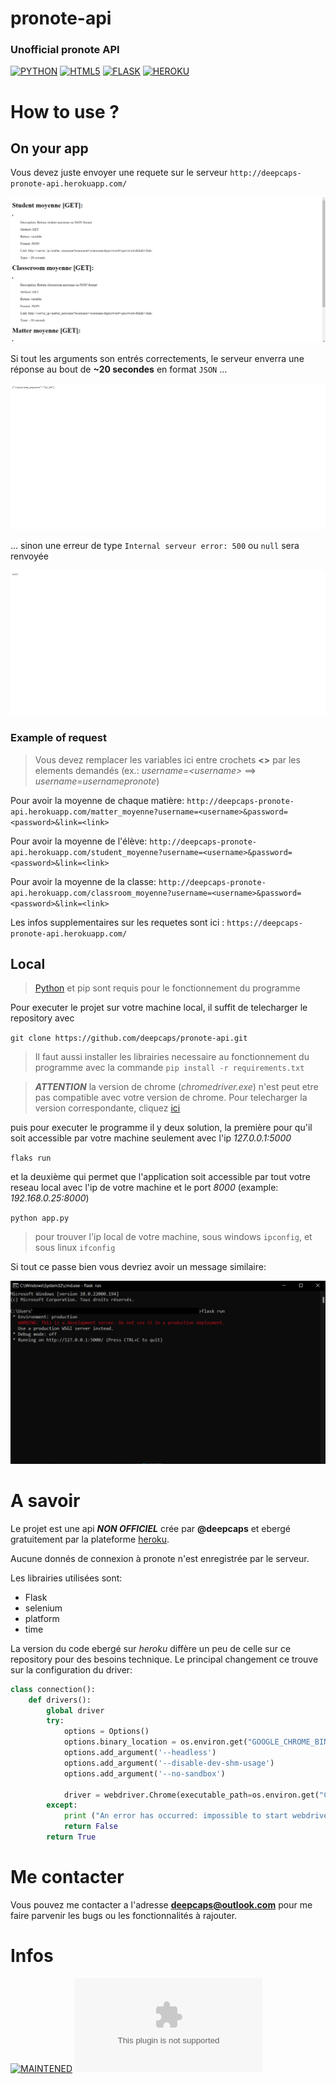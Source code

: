pronote-api
==========
### Unofficial pronote API
[![PYTHON](https://img.shields.io/badge/Python-3776AB?style=flat&logo=python&logoColor=white)](https://www.python.org/)
[![HTML5](https://img.shields.io/badge/HTML5-E34F26?style=flat&logo=html5&logoColor=white)](https://html.com/)
[![FLASK](https://img.shields.io/badge/Flask-000000?style=flat&logo=flask&logoColor=white)](https://flask.palletsprojects.com/)
[![HEROKU](https://img.shields.io/badge/Heroku-430098?style=flat&logo=heroku&logoColor=white)](https://heroku.com/)



# How to use ?

## On your app
Vous devez juste envoyer une requete sur le serveur `http://deepcaps-pronote-api.herokuapp.com/`

![mainhtml](./images/mainhtml.png)

Si tout les arguments son entrés correctements, le serveur enverra une réponse au bout de **~20 secondes** en format `JSON` ...

![json](./images/json.png)

... sinon une erreur de type `Internal serveur error: 500` ou `null` sera renvoyée

![500error](./images/500error.png)

### Example of request
> Vous devez remplacer les variables ici entre crochets **<>** par les elements demandés (ex.: *username=\<username\>* ==> *username=usernamepronote*)

Pour avoir la moyenne de chaque matière: `http://deepcaps-pronote-api.herokuapp.com/matter_moyenne?username=<username>&password=<password>&link=<link>`

Pour avoir la moyenne de l'élève: `http://deepcaps-pronote-api.herokuapp.com/student_moyenne?username=<username>&password=<password>&link=<link>`

Pour avoir la moyenne de la classe: `http://deepcaps-pronote-api.herokuapp.com/classroom_moyenne?username=<username>&password=<password>&link=<link>`

Les infos supplementaires sur les requetes sont ici : `https://deepcaps-pronote-api.herokuapp.com/`

## Local
> [Python](https://www.python.org/) et pip sont requis pour le fonctionnement du programme

Pour executer le projet sur votre machine local, il suffit de telecharger le repository avec

`git clone https://github.com/deepcaps/pronote-api.git`

> Il faut aussi installer les librairies necessaire au fonctionnement du programme avec la commande `pip install -r requirements.txt`

> ***ATTENTION*** la version de chrome (*chromedriver.exe*) n'est peut etre pas compatible avec votre version de chrome. Pour telecharger la version correspondante, cliquez [ici](https://chromedriver.chromium.org/downloads)

puis pour executer le programme il y deux solution, la première pour qu'il soit accessible par votre machine seulement avec l'ip *127.0.0.1:5000*

`flaks run`

et la deuxième qui permet que l'application soit accessible par tout votre reseau local avec l'ip de votre machine et le port *8000* (example: *192.168.0.25:8000*)

`python app.py`

> pour trouver l'ip local de votre machine, sous windows `ipconfig`, et sous linux `ifconfig`

Si tout ce passe bien vous devriez avoir un message similaire:

![FLASK](./images/flaskrun.png)


# A savoir
Le projet est une api ***NON OFFICIEL*** crée par **@deepcaps** et ebergé gratuitement par la plateforme [heroku](https://heroku.com/).

Aucune donnés de connexion à pronote n'est enregistrée par le serveur.

Les librairies utilisées sont:
- Flask
- selenium
- platform
- time

La version du code ebergé sur *heroku* diffère un peu de celle sur ce repository pour des besoins technique. Le principal changement ce trouve sur la configuration du driver:
```python
class connection():
	def drivers():
		global driver
		try:
			options = Options()
			options.binary_location = os.environ.get("GOOGLE_CHROME_BIN")
			options.add_argument('--headless')
			options.add_argument('--disable-dev-shm-usage')
			options.add_argument('--no-sandbox')

			driver = webdriver.Chrome(executable_path=os.environ.get("CHROMEDRIVER_PATH"), chrome_options=options)
		except:
			print ("An error has occurred: impossible to start webdriver")
			return False
		return True
```


# Me contacter
Vous pouvez me contacter a l'adresse [**deepcaps@outlook.com**](deepcaps@outlook.com) pour me faire parvenir les bugs ou les fonctionnalités à rajouter.


# Infos
[![MAINTENED](https://img.shields.io/badge/maintained-yes-green.svg)](https://github.com/deepcaps/pronote-api/)
[![WEBSITE](https://img.shields.io/website-up-down-green-red/https/deepcaps-pronote-api.herokuapp.com)](https://deepcaps-pronote-api.herokuapp.com/)
